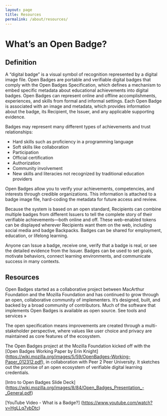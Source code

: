 ```yaml
---
layout: page
title: Resources
permalink: /about/resources/
---
```

# What’s an Open Badge?

## Definition

A “digital badge” is a visual symbol of recognition represented by a digital image file. Open Badges are portable and verifiable digital badges that comply with the Open Badges Specification, which defines a mechanism to embed specific metadata about educational achievements into digital badges. Open Badges can represent online and offline accomplishments, experiences, and skills from formal and informal settings. Each Open Badge is associated with an image and metadata, which provides information about the badge, its Recipient, the Issuer, and any applicable supporting evidence.

Badges may represent many different types of achievements and trust relationships:

+ Hard skills such as proficiency in a programming language
+ Soft skills like collaboration
+ Participation
+ Official certification
+ Authorization 
+ Community involvement
+ New skills and literacies not recognized by traditional education providers

Open Badges allow you to verify your achievements, competencies, and interests through credible organizations. This information is attached to a badge image file, hard-coding the metadata for future access and review.
 
Because the system is based on an open standard, Recipients can combine multiple badges from different Issuers to tell the complete story of their verifiable achievements—both online and off. These web-enabled tokens can be displayed wherever Recipients want them on the web, including social media and badge Backpacks. Badges can be shared for employment, education, or lifelong learning.

Anyone can Issue a badge, receive one, verify that a badge is real, or see the detailed evidence from the Issuer. Badges can be used to set goals, motivate behaviors, connect learning environments, and communicate success in many contexts. 

## Resources

Open Badges started as a collaborative project between MacArthur Foundation and the Mozilla Foundation and has continued to grow through an open, collaborative community of implementers. It’s designed, built, and backed by a broad community of contributors. Much of the software that implements Open Badges is available as open source. See tools and services »

The open specification means improvements are created through a multi-stakeholder perspective, where values like user choice and privacy are maintained as core features of the ecosystem. 

The Open Badges project at the Mozilla Foundation kicked off with the [Open Badges Working Paper by Erin Knight] (https://wiki.mozilla.org/images/5/59/OpenBadges-Working-Paper_012312.pdf), in collaboration with Peer 2 Peer University. It sketches out the promise of an open ecosystem of verifiable digital learning credentials.

[Intro to Open Badges Slide Deck] (https://wiki.mozilla.org/images/8/84/Open_Badges_Presentation_-_General.pdf)

[YouTube Video - What is a Badge?] (https://www.youtube.com/watch?v=HgLLq7ybDtc)







